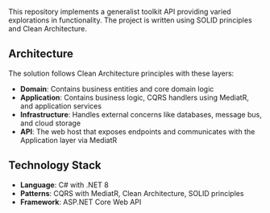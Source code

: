 This repository implements a generalist toolkit API providing varied explorations in functionality.
The project is written using SOLID principles and Clean Architecture.

## Architecture

The solution follows Clean Architecture principles with these layers:

- **Domain**: Contains business entities and core domain logic
- **Application**: Contains business logic, CQRS handlers using MediatR, and application services
- **Infrastructure**: Handles external concerns like databases, message bus, and cloud storage
- **API**: The web host that exposes endpoints and communicates with the Application layer via MediatR

## Technology Stack

- **Language**: C# with .NET 8
- **Patterns**: CQRS with MediatR, Clean Architecture, SOLID principles
- **Framework**: ASP.NET Core Web API
